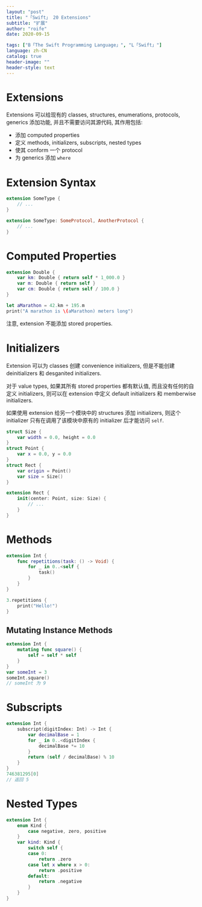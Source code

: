 ```yaml
---
layout: "post"
title: "「Swift」 20 Extensions"
subtitle: "扩展"
author: "roife"
date: 2020-09-15

tags: ["B「The Swift Programming Language」", "L「Swift」"]
language: zh-CN
catalog: true
header-image: ""
header-style: text
---
```


# Extensions

Extensions 可以给现有的 classes, structures, enumerations, protocols, generics 添加功能, 并且不需要访问其源代码, 其作用包括:
- 添加 computed properties
- 定义 methods, initializers, subscripts, nested types
- 使其 conform 一个 protocol
- 为 generics 添加 `where`

# Extension Syntax

```swift
extension SomeType {
    // ...
}

extension SomeType: SomeProtocol, AnotherProtocol {
    // ...
}
```

# Computed Properties

```swift
extension Double {
    var km: Double { return self * 1_000.0 }
    var m: Double { return self }
    var cm: Double { return self / 100.0 }
}

let aMarathon = 42.km + 195.m
print("A marathon is \(aMarathon) meters long")
```

注意, extension 不能添加 stored properties.

# Initializers

Extension 可以为 classes 创建 convenience initializers, 但是不能创建 deinitializers 和 desganited initializers.

对于 value types, 如果其所有 stored properties 都有默认值, 而且没有任何的自定义 initializers, 则可以在 extension 中定义 default initializers 和 memberwise initializers.

如果使用 extension 给另一个模块中的 structures 添加 initializers, 则这个 initializer 只有在调用了该模块中原有的 initializer 后才能访问 `self`.

```swift
struct Size {
    var width = 0.0, height = 0.0
}
struct Point {
    var x = 0.0, y = 0.0
}
struct Rect {
    var origin = Point()
    var size = Size()
}

extension Rect {
    init(center: Point, size: Size) {
        // ...
    }
}
```

# Methods

```swift
extension Int {
    func repetitions(task: () -> Void) {
        for _ in 0..<self {
            task()
        }
    }
}

3.repetitions {
    print("Hello!")
}
```

## Mutating Instance Methods

```swift
extension Int {
    mutating func square() {
        self = self * self
    }
}
var someInt = 3
someInt.square()
// someInt 为 9
```

# Subscripts

```swift
extension Int {
    subscript(digitIndex: Int) -> Int {
        var decimalBase = 1
        for _ in 0..<digitIndex {
            decimalBase *= 10
        }
        return (self / decimalBase) % 10
    }
}
746381295[0]
// 返回 5
```

# Nested Types

```swift
extension Int {
    enum Kind {
        case negative, zero, positive
    }
    var kind: Kind {
        switch self {
        case 0:
            return .zero
        case let x where x > 0:
            return .positive
        default:
            return .negative
        }
    }
}
```
